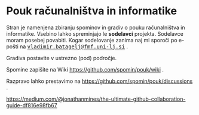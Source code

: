 # Pouk računalništva in informatike

Stran je namenjena zbiranju spominov in gradiv o pouku računalništva in informatike.
Vsebino lahko spreminjajo le <b>sodelavci</b> projekta. Sodelavce moram posebej povabiti.
Kogar sodelovanje zanima naj mi sporoči po e-pošti na <tt>vladimir.batagelj@fmf.uni-lj.si</tt> .

Gradiva postavite v ustrezno (pod) področje.

Spomine zapišite na Wiki https://github.com/spomin/pouk/wiki .

Razpravo lahko prestavimo na https://github.com/spomin/pouk/discussions .

https://medium.com/@jonathanmines/the-ultimate-github-collaboration-guide-df816e98fb67
